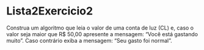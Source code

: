 # Lista2Exercicio2
Construa um algoritmo que leia o valor de uma conta de luz (CL) e, caso o valor seja maior que R$ 50,00 apresente a mensagem: “Você está gastando muito”. Caso contrário exiba a mensagem: “Seu gasto foi normal”.
